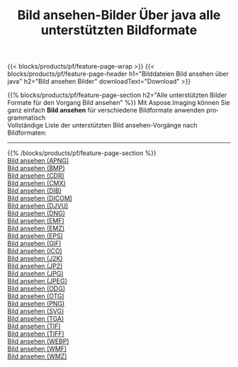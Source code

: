 ﻿---
title: Bild ansehen-Bilder Über java alle unterstützten Bildformate 
weight: 3920
url: /de/java/viewer 
lang: de
langdirlevel: 2
locales: zh-hans,ja,it,ru,de,es,fr,nl,id,lt,pl,pt,vi,tr,ko,zh-hant,ar,hi,th,sv,cs,uk,he
description: Mit Aspose.Imaging können Sie ganz einfach Bild ansehen Bilder über java
---

{{< blocks/products/pf/feature-page-wrap >}}
{{< blocks/products/pf/feature-page-header h1="Bilddateien Bild ansehen über java" h2="Bild ansehen Bilder" downloadText="Download" >}}


{{% blocks/products/pf/feature-page-section  h2="Alle unterstützten Bilder Formate für den Vorgang Bild ansehen" %}}
Mit Aspose.Imaging können Sie ganz einfach **Bild ansehen** für verschiedene Bildformate anwenden programmatisch
<br/>
Vollständige Liste der unterstützten Bild ansehen-Vorgänge nach Bildformaten:
<hr/>
{{% /blocks/products/pf/feature-page-section %}}
<div class="container-fluid productfamilypage bg-gray">
    <div class="convertypes bg-gray agp-content section">
        <div class="container">
		<div class="row other-converters">
		    <div class='col-md-2 other-converter remove-lp remove-rp'><a href="/imaging/de/java/viewer/apng" >Bild ansehen (APNG)</a></div><div class='col-md-2 other-converter remove-lp remove-rp'><a href="/imaging/de/java/viewer/bmp" >Bild ansehen (BMP)</a></div><div class='col-md-2 other-converter remove-lp remove-rp'><a href="/imaging/de/java/viewer/cdr" >Bild ansehen (CDR)</a></div><div class='col-md-2 other-converter remove-lp remove-rp'><a href="/imaging/de/java/viewer/cmx" >Bild ansehen (CMX)</a></div><div class='col-md-2 other-converter remove-lp remove-rp'><a href="/imaging/de/java/viewer/dib" >Bild ansehen (DIB)</a></div><div class='col-md-2 other-converter remove-lp remove-rp'><a href="/imaging/de/java/viewer/dicom" >Bild ansehen (DICOM)</a></div><div class='col-md-2 other-converter remove-lp remove-rp'><a href="/imaging/de/java/viewer/djvu" >Bild ansehen (DJVU)</a></div><div class='col-md-2 other-converter remove-lp remove-rp'><a href="/imaging/de/java/viewer/dng" >Bild ansehen (DNG)</a></div><div class='col-md-2 other-converter remove-lp remove-rp'><a href="/imaging/de/java/viewer/emf" >Bild ansehen (EMF)</a></div><div class='col-md-2 other-converter remove-lp remove-rp'><a href="/imaging/de/java/viewer/emz" >Bild ansehen (EMZ)</a></div><div class='col-md-2 other-converter remove-lp remove-rp'><a href="/imaging/de/java/viewer/eps" >Bild ansehen (EPS)</a></div><div class='col-md-2 other-converter remove-lp remove-rp'><a href="/imaging/de/java/viewer/gif" >Bild ansehen (GIF)</a></div><div class='col-md-2 other-converter remove-lp remove-rp'><a href="/imaging/de/java/viewer/ico" >Bild ansehen (ICO)</a></div><div class='col-md-2 other-converter remove-lp remove-rp'><a href="/imaging/de/java/viewer/j2k" >Bild ansehen (J2K)</a></div><div class='col-md-2 other-converter remove-lp remove-rp'><a href="/imaging/de/java/viewer/jp2" >Bild ansehen (JP2)</a></div><div class='col-md-2 other-converter remove-lp remove-rp'><a href="/imaging/de/java/viewer/jpg" >Bild ansehen (JPG)</a></div><div class='col-md-2 other-converter remove-lp remove-rp'><a href="/imaging/de/java/viewer/jpeg" >Bild ansehen (JPEG)</a></div><div class='col-md-2 other-converter remove-lp remove-rp'><a href="/imaging/de/java/viewer/odg" >Bild ansehen (ODG)</a></div><div class='col-md-2 other-converter remove-lp remove-rp'><a href="/imaging/de/java/viewer/otg" >Bild ansehen (OTG)</a></div><div class='col-md-2 other-converter remove-lp remove-rp'><a href="/imaging/de/java/viewer/png" >Bild ansehen (PNG)</a></div><div class='col-md-2 other-converter remove-lp remove-rp'><a href="/imaging/de/java/viewer/svg" >Bild ansehen (SVG)</a></div><div class='col-md-2 other-converter remove-lp remove-rp'><a href="/imaging/de/java/viewer/tga" >Bild ansehen (TGA)</a></div><div class='col-md-2 other-converter remove-lp remove-rp'><a href="/imaging/de/java/viewer/tif" >Bild ansehen (TIF)</a></div><div class='col-md-2 other-converter remove-lp remove-rp'><a href="/imaging/de/java/viewer/tiff" >Bild ansehen (TIFF)</a></div><div class='col-md-2 other-converter remove-lp remove-rp'><a href="/imaging/de/java/viewer/webp" >Bild ansehen (WEBP)</a></div><div class='col-md-2 other-converter remove-lp remove-rp'><a href="/imaging/de/java/viewer/wmf" >Bild ansehen (WMF)</a></div><div class='col-md-2 other-converter remove-lp remove-rp'><a href="/imaging/de/java/viewer/wmz" >Bild ansehen (WMZ)</a></div>
                </div>
        </div>
    </div>
</div>
<br/>
